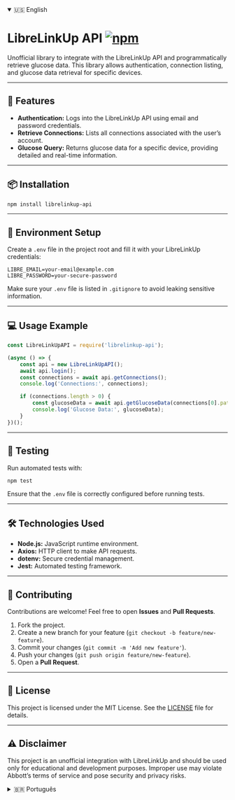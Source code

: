 <details open>
<summary>🇺🇸 English</summary>

# LibreLinkUp API [![npm](https://img.shields.io/npm/dt/librelinkup-api)](https://www.npmjs.com/package/librelinkup-api)

Unofficial library to integrate with the LibreLinkUp API and programmatically retrieve glucose data. This library allows authentication, connection listing, and glucose data retrieval for specific devices.

---

## 🚀 Features

- **Authentication:** Logs into the LibreLinkUp API using email and password credentials.
- **Retrieve Connections:** Lists all connections associated with the user’s account.
- **Glucose Query:** Returns glucose data for a specific device, providing detailed and real-time information.

---

## 📦 Installation

```bash
npm install librelinkup-api
```

---

## 🔧 Environment Setup

Create a `.env` file in the project root and fill it with your LibreLinkUp credentials:

```plaintext
LIBRE_EMAIL=your-email@example.com  
LIBRE_PASSWORD=your-secure-password  
```

Make sure your `.env` file is listed in `.gitignore` to avoid leaking sensitive information.

---

## 💻 Usage Example

```javascript
const LibreLinkUpAPI = require('librelinkup-api');

(async () => {
    const api = new LibreLinkUpAPI();
    await api.login();
    const connections = await api.getConnections();
    console.log('Connections:', connections);

    if (connections.length > 0) {
        const glucoseData = await api.getGlucoseData(connections[0].patientId);
        console.log('Glucose Data:', glucoseData);
    }
})();
```

---

## 🧪 Testing

Run automated tests with:

```bash
npm test
```

Ensure that the `.env` file is correctly configured before running tests.

---

## 🛠️ Technologies Used

- **Node.js:** JavaScript runtime environment.
- **Axios:** HTTP client to make API requests.
- **dotenv:** Secure credential management.
- **Jest:** Automated testing framework.

---

## 🤝 Contributing

Contributions are welcome! Feel free to open **Issues** and **Pull Requests**.

1. Fork the project.
2. Create a new branch for your feature (`git checkout -b feature/new-feature`).
3. Commit your changes (`git commit -m 'Add new feature'`).
4. Push your changes (`git push origin feature/new-feature`).
5. Open a **Pull Request**.

---

## 📄 License

This project is licensed under the MIT License. See the [LICENSE](LICENSE) file for details.

---

## ⚠️ Disclaimer

This project is an unofficial integration with LibreLinkUp and should be used only for educational and development purposes. Improper use may violate Abbott’s terms of service and pose security and privacy risks.



</details>

<details>
<summary>🇧🇷 Português</summary>

# LibreLinkUp API [![npm](https://img.shields.io/npm/dt/librelinkup-api)](https://www.npmjs.com/package/librelinkup-api)

Biblioteca não oficial para integrar com a API do LibreLinkUp e obter dados de glicemia de forma programática. Esta biblioteca permite autenticação, listagem de conexões e obtenção de dados de glicemia para dispositivos específicos.

---

## 🚀 Funcionalidades

- **Autenticação:** Realiza o login na API do LibreLinkUp usando credenciais de e-mail e senha.
- **Obtenção de Conexões:** Lista todas as conexões associadas à conta do usuário.
- **Consulta de Glicemia:** Retorna os dados de glicemia para um dispositivo específico, fornecendo informações detalhadas e em tempo real.

---

## 📦 Instalação

```bash
npm install librelinkup-api
```

---

## 🔧 Configuração do Ambiente

Crie um arquivo `.env` na raiz do projeto e preencha com suas credenciais do LibreLinkUp:

```plaintext
LIBRE_EMAIL=seu-email@example.com  
LIBRE_PASSWORD=sua-senha-segura  
```

Certifique-se de que o arquivo `.env` está listado no `.gitignore` para evitar o vazamento de informações sensíveis.

---

## 💻 Exemplo de Uso

```javascript
const LibreLinkUpAPI = require('librelinkup-api');

(async () => {
    const api = new LibreLinkUpAPI();
    await api.login();
    const connections = await api.getConnections();
    console.log('Conexões:', connections);

    if (connections.length > 0) {
        const glucoseData = await api.getGlucoseData(connections[0].patientId);
        console.log('Dados de Glicemia:', glucoseData);
    }
})();
```

---

## 🧪 Testes

Execute os testes automatizados com o comando:

```bash
npm test
```

Certifique-se de ter configurado corretamente o arquivo `.env` antes de rodar os testes.

---

## 🛠️ Tecnologias Utilizadas

- **Node.js:** Ambiente de execução JavaScript.
- **Axios:** Cliente HTTP para fazer as requisições à API.
- **dotenv:** Para gerenciamento seguro de credenciais.
- **Jest:** Para testes automatizados.

---

## 🤝 Contribuindo

Contribuições são bem-vindas! Sinta-se à vontade para abrir **Issues** e **Pull Requests**.

1. Faça um fork do projeto.
2. Crie uma branch para sua feature (`git checkout -b feature/nova-feature`).
3. Faça o commit (`git commit -m 'Adiciona nova feature'`).
4. Envie as alterações (`git push origin feature/nova-feature`).
5. Abra um **Pull Request**.

---

## 📄 Licença

Este projeto está licenciado sob a licença MIT. Veja o arquivo [LICENSE](LICENSE) para mais detalhes.

---

## ⚠️ Aviso Legal

Este projeto é uma integração não oficial com o LibreLinkUp e deve ser usado apenas para fins educacionais e de desenvolvimento. O uso indevido pode violar os termos de serviço da Abbott e trazer riscos de segurança e privacidade.



</details>
